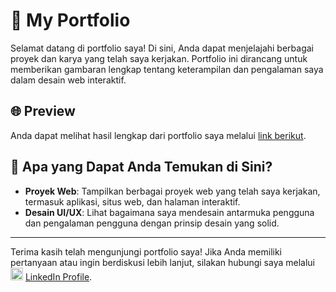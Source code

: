# 🌟 My Portfolio

Selamat datang di portfolio saya! Di sini, Anda dapat menjelajahi berbagai proyek dan karya yang telah saya kerjakan. Portfolio ini dirancang untuk memberikan gambaran lengkap tentang keterampilan dan pengalaman saya dalam desain web interaktif.

## 🌐 Preview

Anda dapat melihat hasil lengkap dari portfolio saya melalui [link berikut](https://alfian742.github.io/portfolio/).

## 📁 Apa yang Dapat Anda Temukan di Sini?

- **Proyek Web**: Tampilkan berbagai proyek web yang telah saya kerjakan, termasuk aplikasi, situs web, dan halaman interaktif.
- **Desain UI/UX**: Lihat bagaimana saya mendesain antarmuka pengguna dan pengalaman pengguna dengan prinsip desain yang solid.

---

Terima kasih telah mengunjungi portfolio saya! Jika Anda memiliki pertanyaan atau ingin berdiskusi lebih lanjut, silakan hubungi saya melalui [<img src="https://upload.wikimedia.org/wikipedia/commons/c/ca/LinkedIn_logo_initials.png" alt="LinkedIn" width="20" height="20"/>](https://id.linkedin.com/in/alfian-hidayat-8337b2174) [LinkedIn Profile](https://id.linkedin.com/in/alfian-hidayat-8337b2174).
